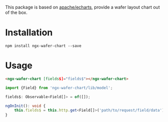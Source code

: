  This package is based on [apache/echarts](https://echarts.apache.org/), provide a wafer layout chart out of the box. 
 
# Installation
```shell
npm install ngx-wafer-chart --save
```
# Usage
```html
<ngx-wafer-chart [fields$]="fields$"></ngx-wafer-chart>
```

```typescript
import {Field} from 'ngx-wafer-chart/lib/model';

fields$: Observable<Field[]> = of([]);

ngOnInit(): void {
    this.fields$ = this.http.get<Field[]>('path/to/request/field/data');
}
```
